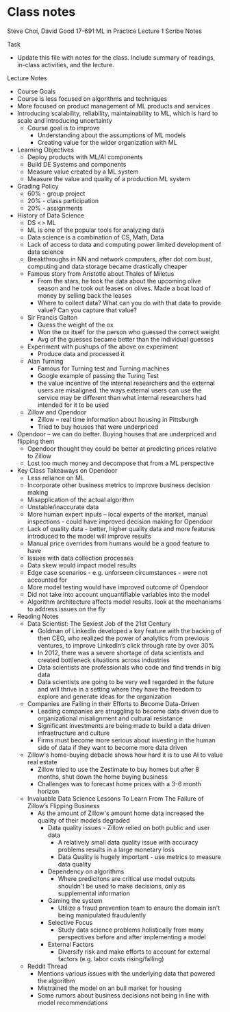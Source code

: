 # Class notes
Steve Choi, David Good
17-691 ML in Practice
Lecture 1
Scribe Notes

Task
* Update this file with notes for the class. Include summary of readings, in-class activities, and the lecture.
 
Lecture Notes
* Course Goals
* Course is less focused on algorithms and techniques
* More focused on product management of ML products and services
* Introducing scalability, reliability, maintainability to ML, which is hard to scale and introducing uncertainty
  * Course goal is to improve
    * Understanding about the assumptions of ML models
    * Creating value for the wider organization with ML
* Learning Objectives
  * Deploy products with ML/AI components
  * Build DE Systems and components
  * Measure value created by a ML system
  * Measure the value and quality of a production ML system
* Grading Policy
  * 60% - group project
  * 20% - class participation
  * 20% - assignments
* History of Data Science
  * DS <> ML
  * ML is one of the popular tools for analyzing data
  * Data science is a combination of CS, Math, Data
  * Lack of access to data and computing power limited development of data science
  * Breakthroughs in NN and network computers, after dot com bust, computing and data storage became drastically cheaper
  * Famous story from Aristotle about Thales of Miletus
    * From the stars, he took the data about the upcoming olive season and he took out leases on olives. Made a boat load of money by selling back the leases
    * Where to collect data? What can you do with that data to provide value? Can you capture that value?
  * Sir Francis Galton
    * Guess the weight of the ox
    * Won the ox itself for the person who guessed the correct weight
    * Avg of the guesses became better than the individual guesses
  * Experiment with pushups of the above ox experiment
    * Produce data and processed it
  * Alan Turning
     * Famous for Turning test and Turning machines
     * Google example of passing the Turing Test
     * the value incentive of the internal researchers and the external users are misaligned. the ways external users can use the service may be different than what internal researchers had intended for it to be used
  * Zillow and Opendoor
    * Zillow – real time information about housing in Pittsburgh
    * Tried to buy houses that were underpriced
 * Opendoor – we can do better. Buying houses that are underpriced and flipping them
    * Opendoor thought they could be better at predicting prices relative to Zillow
    * Lost too much money and decompose that from a ML perspective
 * Key Class Takeaways on Opendoor
   * Less reliance on ML
   * Incorporate other business metrics to improve business decision making
   * Misapplication of the actual algorithm
   * Unstable/inaccurate data
   * More human expert inputs – local experts of the market, manual inspections - could have improved decision making for Opendoor
   * Lack of quality data - better, higher quality data and more features introduced to the model will improve results
   * Manual price overrides from humans would be a good feature to have
   * Issues with data collection processes
   * Data skew would impact model results
   * Edge case scenarios - e.g. unforseen circumstances - were not accounted for
   * More model testing would have improved outcome of Opendoor
   * Did not take into account unquantifiable variables into the model
   * Algorithm architecture affects model results. look at the mechanisms to address issues on the fly
* Reading Notes
  * Data Scientist: The Sexiest Job of the 21st Century
    * Goldman of LinkedIn developed a key feature with the backing of then CEO, who realized the power of analytics from previous ventures, to improve LinkedIn’s click through rate by over 30%
    * In 2012, there was a severe shortage of data scientists and created bottleneck situations across industries
    * Data scientists are professionals who code and find trends in big data
    * Data scientists are going to be very well regarded in the future and will thrive in a setting where they have the freedom to explore and generate ideas for the organization
  * Companies are Failing in their Efforts to Become Data-Driven
    * Leading companies are struggling to become data driven due to organizational misalignment and cultural resistance
    * Significant investments are being made to build a data driven infrastructure and culture
    * Firms must become more serious about investing in the human side of data if they want to become more data driven
  * Zillow's home-buying debacle shows how hard it is to use AI to value real estate
    * Zillow tried to use the Zestimate to buy homes but after 8 months, shut down the home buying business
    * Challenges was to forecast home prices with a 3-6 month horizon
  * Invaluable Data Science Lessons To Learn From The Failure of Zillow’s Flipping Business
    * As the amount of Zillow's amount home data increased the quality of their models degraded
      * Data quality issues - Zillow relied on both public and user data
        * A relatively small data quality issue with accuracy problems results in a large monetary loss
        * Data Quality is hugely important - use metrics to measure data quality
      * Dependency on  algorithms
        * Where predicitons are critical use model outputs shouldn't be used to make decisions, only as supplemental information
      * Gaming the system
        * Utilize a fraud prevention team to ensure the domain isn't being manipulated fraudulently
      * Selective Focus
        * Study data science problems holistically from many perspectives before and after implementing a model
      * External Factors
        * Diversify risk and make efforts to account for external factors (e.g. labor costs rising/falling)
  * Reddit Thread
    * Mentions various issues with the underlying data that powered the algorithm
    * Mistrained the model on an bull market for housing
    * Some rumors about business decisions not being in line with model recommendations

